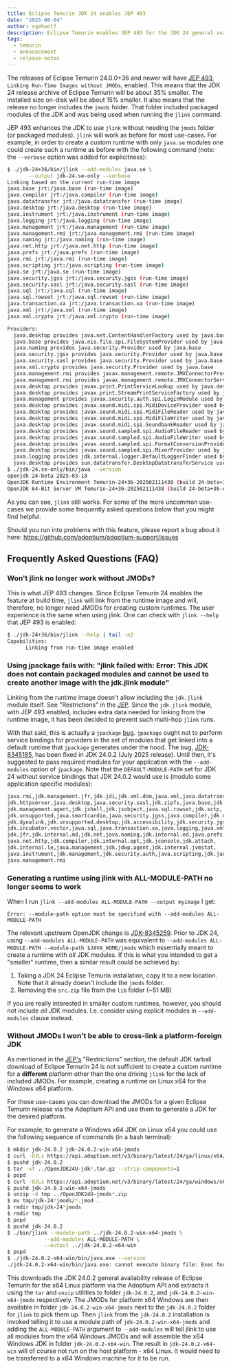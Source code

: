 ```yaml
---
title: Eclipse Temurin JDK 24 enables JEP 493
date: "2025-08-04"
author: sgehwolf
description: Eclipse Temurin enables JEP 493 for the JDK 24 general availability release (24.0.0+36) which significantly reduces the size of the JDK archive.
tags:
  - temurin
  - announcement
  - release-notes
---
```


The releases of Eclipse Temurin 24.0.0+36 and newer will have [JEP
493](https://openjdk.org/jeps/493), `Linking Run-Time Images without JMODs`,
enabled. This means that the JDK 24 release archive of Eclipse Temurin will be
about 35% smaller. The installed size on-disk will be about 15% smaller. It
also means that the release no longer includes the `jmods` folder. That folder
included packaged modules of the JDK and was being used when running the
`jlink` command.

JEP 493 enhances the JDK to use `jlink` without needing the `jmods` folder (or
packaged modules). `jlink` will work as before for most use-cases. For example,
in order to create a custom runtime with only `java.se` modules one could
create such a runtime as before with the following command (note: the
`--verbose` option was added for explicitness):

```bash
$ ./jdk-24+36/bin/jlink --add-modules java.se \
       --output jdk-24.se-only --verbose
Linking based on the current run-time image
java.base jrt:/java.base (run-time image)
java.compiler jrt:/java.compiler (run-time image)
java.datatransfer jrt:/java.datatransfer (run-time image)
java.desktop jrt:/java.desktop (run-time image)
java.instrument jrt:/java.instrument (run-time image)
java.logging jrt:/java.logging (run-time image)
java.management jrt:/java.management (run-time image)
java.management.rmi jrt:/java.management.rmi (run-time image)
java.naming jrt:/java.naming (run-time image)
java.net.http jrt:/java.net.http (run-time image)
java.prefs jrt:/java.prefs (run-time image)
java.rmi jrt:/java.rmi (run-time image)
java.scripting jrt:/java.scripting (run-time image)
java.se jrt:/java.se (run-time image)
java.security.jgss jrt:/java.security.jgss (run-time image)
java.security.sasl jrt:/java.security.sasl (run-time image)
java.sql jrt:/java.sql (run-time image)
java.sql.rowset jrt:/java.sql.rowset (run-time image)
java.transaction.xa jrt:/java.transaction.xa (run-time image)
java.xml jrt:/java.xml (run-time image)
java.xml.crypto jrt:/java.xml.crypto (run-time image)

Providers:
  java.desktop provides java.net.ContentHandlerFactory used by java.base
  java.base provides java.nio.file.spi.FileSystemProvider used by java.base
  java.naming provides java.security.Provider used by java.base
  java.security.jgss provides java.security.Provider used by java.base
  java.security.sasl provides java.security.Provider used by java.base
  java.xml.crypto provides java.security.Provider used by java.base
  java.management.rmi provides javax.management.remote.JMXConnectorProvider used by java.management
  java.management.rmi provides javax.management.remote.JMXConnectorServerProvider used by java.management
  java.desktop provides javax.print.PrintServiceLookup used by java.desktop
  java.desktop provides javax.print.StreamPrintServiceFactory used by java.desktop
  java.management provides javax.security.auth.spi.LoginModule used by java.base
  java.desktop provides javax.sound.midi.spi.MidiDeviceProvider used by java.desktop
  java.desktop provides javax.sound.midi.spi.MidiFileReader used by java.desktop
  java.desktop provides javax.sound.midi.spi.MidiFileWriter used by java.desktop
  java.desktop provides javax.sound.midi.spi.SoundbankReader used by java.desktop
  java.desktop provides javax.sound.sampled.spi.AudioFileReader used by java.desktop
  java.desktop provides javax.sound.sampled.spi.AudioFileWriter used by java.desktop
  java.desktop provides javax.sound.sampled.spi.FormatConversionProvider used by java.desktop
  java.desktop provides javax.sound.sampled.spi.MixerProvider used by java.desktop
  java.logging provides jdk.internal.logger.DefaultLoggerFinder used by java.base
  java.desktop provides sun.datatransfer.DesktopDatatransferService used by java.datatransfer
$ ./jdk-24.se-only/bin/java --version
openjdk 24-beta 2025-03-18
OpenJDK Runtime Environment Temurin-24+36-202502111438 (build 24-beta+36-ea)
OpenJDK 64-Bit Server VM Temurin-24+36-202502111438 (build 24-beta+36-ea, mixed mode)
```

As you can see, `jlink` still works. For some of the more uncommon use-cases we
provide some frequently asked questions below that you might find helpful.

Should you run into problems with this feature, please report a bug about it here:
https://github.com/adoptium/adoptium-support/issues

## Frequently Asked Questions (FAQ)

### Won't jlink no longer work without JMODs?

This is what JEP 493 changes. Since Eclipse Temurin 24 enables the feature at
build time, `jlink` will link from the runtime image and will, therefore, no
longer need JMODs for creating custom runtimes. The user experience is the same
when using jlink. One can check with `jlink --help` that JEP 493 is enabled:

```bash
$ ./jdk-24+36/bin/jlink --help | tail -n2
Capabilities:
      Linking from run-time image enabled
```

### Using jpackage fails with: "jlink failed with: Error: This JDK does not contain packaged modules and cannot be used to create another image with the jdk.jlink module"

Linking from the runtime image doesn't allow including the `jdk.jlink` module
itself. See "Restrictions" in the [JEP](https://openjdk.org/jeps/493). Since
the `jdk.jlink` module, with JEP 493 enabled, includes extra data needed for
linking from the runtime image, it has been decided to prevent such multi-hop
`jlink` runs.

With that said, this is actually a `jpackage`
[bug](https://bugs.openjdk.org/browse/JDK-8345185). `jpackage` ought not to
perform service bindings for providers in the set of modules that get linked
into a default runtime that `jpackage` generates under the hood. The bug,
[JDK-8345185](https://bugs.openjdk.org/browse/JDK-8345185), has been fixed in
JDK 24.0.2 (July 2025 release). Until then, it's suggested to pass required
modules for your application with the `--add-modules` option of `jpackage`.
Note that the `DEFAULT-MODULE-PATH` set for JDK 24 without service bindings
that JDK 24.0.2 would use is (modulo some application specific modules):

```bash
java.rmi,jdk.management.jfr,jdk.jdi,jdk.xml.dom,java.xml,java.datatransfer,
jdk.httpserver,java.desktop,java.security.sasl,jdk.zipfs,java.base,jdk.javadoc,
jdk.management.agent,jdk.jshell,jdk.jsobject,java.sql.rowset,jdk.sctp,
jdk.unsupported,java.smartcardio,java.security.jgss,java.compiler,jdk.nio.mapmode,
jdk.dynalink,jdk.unsupported.desktop,jdk.accessibility,jdk.security.jgss,
jdk.incubator.vector,java.sql,java.transaction.xa,java.logging,java.xml.crypto,
jdk.jfr,jdk.internal.md,jdk.net,java.naming,jdk.internal.ed,java.prefs,
java.net.http,jdk.compiler,jdk.internal.opt,jdk.jconsole,jdk.attach,
jdk.internal.le,java.management,jdk.jdwp.agent,jdk.internal.jvmstat,
java.instrument,jdk.management,jdk.security.auth,java.scripting,jdk.jartool,
java.management.rmi
```

### Generating a runtime using jlink with ALL-MODULE-PATH no longer seems to work

When I run `jlink --add-modules ALL-MODULE-PATH --output myimage` I get:

```output
Error: --module-path option must be specified with --add-modules ALL-MODULE-PATH
```

The relevant upstream OpenJDK change is
[JDK-8345259](https://bugs.openjdk.org/browse/JDK-8345259). Prior to JDK 24,
using `--add-modules ALL-MODULE-PATH` was equivalent to `--add-modules
ALL-MODULE-PATH --module-path $JAVA_HOME/jmods` which essentially meant to
create a runtime with _all_ JDK modules. If this is what you intended to get a
"smaller" runtime, then a similar result could be achieved by:

1. Taking a JDK 24 Eclipse Temurin installation, copy it to a new location.
   Note that it already doesn't include the `jmods` folder.
2. Removing the `src.zip` file from the `lib` folder (~51 MB)

If you are really interested in smaller custom runtimes, however, you should
not include _all_ JDK modules. I.e. consider using explicit modules in
`--add-modules` clause instead.

### Without JMODs I won't be able to cross-link a platform-foreign JDK

As mentioned in the [JEP's](https://openjdk.org/jeps/493) "Restrictions"
section, the default JDK tarball download of Eclipse Temurin 24 is not
sufficient to create a custom runtime for a **different** platform other than
the one driving `jlink` for the lack of included JMODs. For example, creating a
runtime on Linux x64 for the Windows x64 platform.

For those use-cases you can download the JMODs for a given Eclipse Temurin
release via the Adoptium API and use them to generate a JDK for the desired
platform.

For example, to generate a Windows x64 JDK on Linux x64 you could use the
following sequence of commands (in a bash terminal):

```bash
$ mkdir jdk-24.0.2 jdk-24.0.2-win-x64-jmods
$ curl -OJLs https://api.adoptium.net/v3/binary/latest/24/ga/linux/x64/jdk/hotspot/normal/eclipse # Linux x64 JDK
$ pushd jdk-24.0.2
$ tar -xf ../OpenJDK24U-jdk*.tar.gz --strip-components=1
$ popd
$ curl -OJLs https://api.adoptium.net/v3/binary/latest/24/ga/windows/x64/jmods/hotspot/normal/eclipse # Windows x64 JMODs
$ pushd jdk-24.0.2-win-x64-jmods
$ unzip -d tmp ../OpenJDK24U-jmods*.zip
$ mv tmp/jdk-24*jmods/*.jmod .
$ rmdir tmp/jdk-24*jmods
$ rmdir tmp
$ popd
$ pushd jdk-24.0.2
$ ./bin/jlink --module-path ../jdk-24.0.2-win-x64-jmods \
            --add-modules ALL-MODULE-PATH \
            --output ../jdk-24.0.2-x64-win
$ popd
$ ./jdk-24.0.2-x64-win/bin/java.exe --version
./jdk-24.0.2-x64-win/bin/java.exe: cannot execute binary file: Exec format error
```

This downloads the JDK 24.0.2 general availability release of Eclipse Temurin
for the x64 Linux platform via the Adoptium API and extracts it using the `tar`
and `unzip` utilities to folder `jdk-24.0.2`, and `jdk-24.0.2-win-x64-jmods`
respectively. The JMODs for platform x64 Windows are then available in folder
`jdk-24.0.2-win-x64-jmods` next to the `jdk-24.0.2` folder for `jlink` to pick
them up. Then `jlink` from the `jdk-24.0.2` installation is invoked telling it
to use a module path of `jdk-24.0.2-win-x64-jmods` and adding the
`ALL-MODULE-PATH` argument to `--add-modules` will tell jlink to use all
modules from the x64 Windows JMODs and will assemble the x64 Windows JDK in
folder `jdk-24.0.2-x64-win`. The result in `jdk-24.0.2-x64-win` will of course
not run on the host platform - x64 Linux. It would need to be transferred to a
x64 Windows machine for it to be run.
